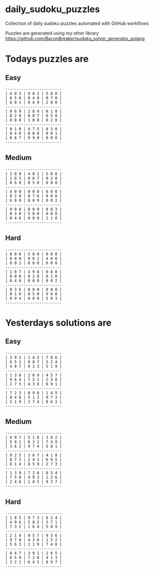
# daily_sudoku_puzzles 

Collection of daily sudoku puzzles automated with GitHub workflows 

Puzzles are generated using my other library https://github.com/BaconBreaker/sudoku_solver_generator_golang 
 

# Todays puzzles are 

## Easy 

```
-------------------------
| 4 0 3 | 0 0 2 | 5 8 0 | 
| 6 5 0 | 0 4 0 | 0 7 0 | 
| 8 0 1 | 0 6 9 | 2 0 0 | 
-------------------------
| 0 6 9 | 2 8 4 | 0 1 0 | 
| 0 2 0 | 0 0 7 | 0 5 0 | 
| 0 0 0 | 1 0 0 | 0 2 8 | 
-------------------------
| 0 1 0 | 4 7 5 | 8 3 0 | 
| 0 4 0 | 0 0 8 | 0 0 1 | 
| 0 8 7 | 0 9 0 | 0 0 0 | 
-------------------------
```
## Medium 

```
-------------------------
| 2 0 9 | 4 0 1 | 5 0 0 | 
| 1 0 3 | 0 6 7 | 0 2 0 | 
| 8 6 0 | 0 5 0 | 0 0 0 | 
-------------------------
| 4 0 0 | 0 0 0 | 8 0 0 | 
| 0 2 0 | 0 7 6 | 0 0 0 | 
| 6 0 0 | 8 0 9 | 0 0 2 | 
-------------------------
| 9 0 0 | 0 0 0 | 0 0 3 | 
| 0 3 0 | 5 0 0 | 0 0 0 | 
| 0 4 6 | 0 0 0 | 2 1 0 | 
-------------------------
```
## Hard 

```
-------------------------
| 0 0 0 | 5 0 0 | 0 0 0 | 
| 0 0 0 | 0 6 2 | 4 0 0 | 
| 0 0 2 | 8 0 0 | 0 0 0 | 
-------------------------
| 1 0 7 | 4 9 0 | 0 8 0 | 
| 0 0 0 | 0 2 0 | 0 1 0 | 
| 8 4 0 | 0 0 0 | 0 0 2 | 
-------------------------
| 0 3 6 | 0 0 0 | 0 0 0 | 
| 0 1 0 | 0 5 0 | 9 6 0 | 
| 0 9 4 | 0 0 0 | 5 0 3 | 
-------------------------
```
# Yesterdays solutions are 

## Easy 

```
-------------------------
| 3 9 2 | 1 4 5 | 7 8 6 | 
| 6 5 1 | 9 8 7 | 3 2 4 | 
| 4 8 7 | 6 2 3 | 5 1 9 | 
-------------------------
| 1 3 8 | 2 6 9 | 4 5 7 | 
| 9 6 4 | 7 5 1 | 2 3 8 | 
| 2 7 5 | 4 3 8 | 6 9 1 | 
-------------------------
| 7 2 3 | 8 9 6 | 1 4 5 | 
| 8 4 6 | 5 1 2 | 9 7 3 | 
| 5 1 9 | 3 7 4 | 8 6 2 | 
-------------------------
```
## Medium 

```
-------------------------
| 4 9 7 | 5 1 8 | 3 6 2 | 
| 5 8 1 | 6 3 2 | 7 4 9 | 
| 3 6 2 | 9 7 4 | 5 8 1 | 
-------------------------
| 9 2 5 | 3 6 7 | 4 1 8 | 
| 8 7 3 | 2 4 1 | 6 9 5 | 
| 6 1 4 | 8 5 9 | 2 7 3 | 
-------------------------
| 1 3 9 | 7 2 6 | 8 5 4 | 
| 7 5 8 | 4 9 3 | 1 2 6 | 
| 2 4 6 | 1 8 5 | 9 3 7 | 
-------------------------
```
## Hard 

```
-------------------------
| 1 8 5 | 9 7 3 | 6 2 4 | 
| 4 9 6 | 5 8 2 | 3 7 1 | 
| 7 3 2 | 1 6 4 | 5 8 9 | 
-------------------------
| 2 1 4 | 8 5 7 | 9 3 6 | 
| 9 7 8 | 4 3 6 | 1 5 2 | 
| 5 6 3 | 2 1 9 | 7 4 8 | 
-------------------------
| 8 4 7 | 3 9 1 | 2 6 5 | 
| 6 5 9 | 7 2 8 | 4 1 3 | 
| 3 2 1 | 6 4 5 | 8 9 7 | 
-------------------------
```
